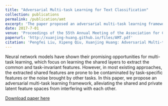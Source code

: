 ```yaml
---
title: "Adversarial Multi-task Learning for Text Classification"
collection: publications
permalink: /publication/amt
excerpt: 'The paper proposed an adversarial multi-task learning framework, alleviating the shared and private latent feature spaces from interfering with each other.'
date: 2017-7-01
venue: 'Proceedings of the 55th Annual Meeting of the Association for Computational Linguistics'
paperurl: 'http://xuanjing-huang.github.io/files/AMT.pdf'
citation: 'Pengfei Liu, Xipeng Qiu, Xuanjing Huang: Adversarial Multi-task Learning for Text Classification. ACL (1) 2017: 1-10'
---
```

Neural network models have shown their promising opportunities for multi-task learning, which focus on learning the shared layers to extract the common and task-invariant features. However, in most existing approaches, the extracted shared features are prone to be contaminated by task-specific features or the noise brought by other tasks. In this paper, we propose an adversarial multi-task learning framework, alleviating the shared and private latent feature spaces from interfering with each other. 

[Download paper here](http://xuanjing-huang.github.io/files/AMT.pdf)

